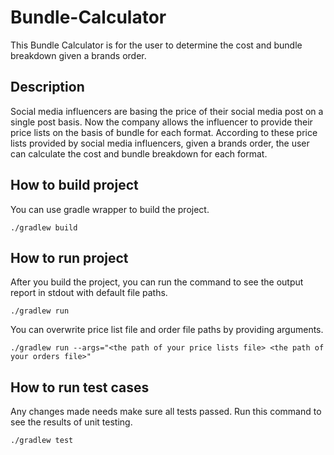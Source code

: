 # Bundle-Calculator
This Bundle Calculator is for the user to determine the cost and bundle breakdown given a brands order.

## Description
Social media influencers are basing the price of their social media post on a single post basis. Now the company allows 
the influencer to provide their price lists on the basis of bundle for each format. According to these price lists 
provided by social media influencers, given a brands order, the user can calculate the cost and bundle breakdown for 
each format.

## How to build project

You can use gradle wrapper to build the project.

```./gradlew build```

## How to run project
After you build the project, you can run the command to see the output report in stdout with default file paths.

```./gradlew run```

You can overwrite price list file and order file paths by providing arguments.

```./gradlew run --args="<the path of your price lists file> <the path of your orders file>"```

## How to run test cases

Any changes made needs make sure all tests passed. Run this command to see the results of unit testing.

```./gradlew test```

